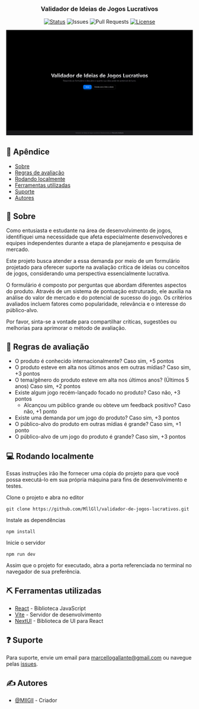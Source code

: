 <h3 align="center">Validador de Ideias de Jogos Lucrativos</h3>

<div align="center">

[![Status](https://img.shields.io/badge/status-active-success.svg)]()
![Issues](https://img.shields.io/github/issues/MllGll/validador-de-jogos-lucrativos
)
![Pull Requests](https://img.shields.io/github/issues-pr/MllGll/validador-de-jogos-lucrativos
)
[![License](https://img.shields.io/badge/license-MIT-blue.svg)](https://github.com/MllGll/validador-de-jogos-lucrativos/blob/main/LICENSE)

</div>

<p align="center">

![Imagem demonstrativa](./public/demo-screen.png)

</p>

## 📝 Apêndice

- [Sobre](#about)
- [Regras de avaliação](#rules)
- [Rodando localmente](#installation)
- [Ferramentas utilizadas](#built_using)
- [Suporte](#support)
- [Autores](#authors)

## 🧐 Sobre <a name = "about"></a>

Como entusiasta e estudante na área de desenvolvimento de jogos, identifiquei uma necessidade que afeta especialmente desenvolvedores e equipes independentes durante a etapa de planejamento e pesquisa de mercado.

Este projeto busca atender a essa demanda por meio de um formulário projetado para oferecer suporte na avaliação crítica de ideias ou conceitos de jogos, considerando uma perspectiva essencialmente lucrativa.

O formulário é composto por perguntas que abordam diferentes aspectos do produto. Através de um sistema de pontuação estruturado, ele auxilia na análise do valor de mercado e do potencial de sucesso do jogo. Os critérios avaliados incluem fatores como popularidade, relevância e o interesse do público-alvo.

Por favor, sinta-se a vontade para compartilhar críticas, sugestões ou melhorias para aprimorar o método de avaliação.

## 🏁 Regras de avaliação <a name = "rules"></a>

- O produto é conhecido internacionalmente? Caso sim, +5 pontos
- O produto esteve em alta nos últimos anos em outras mídias? Caso sim, +3 pontos
- O tema/gênero do produto esteve em alta nos últimos anos? (Últimos 5 anos) Caso sim, +2 pontos
- Existe algum jogo recém-lançado focado no produto? Caso não, +3 pontos
    - Alcançou um público grande ou obteve um feedback positivo? Caso não, +1 ponto
- Existe uma demanda por um jogo do produto? Caso sim, +3 pontos
- O público-alvo do produto em outras mídias é grande? Caso sim, +1 ponto
- O público-alvo de um jogo do produto é grande? Caso sim, +3 pontos

## 💻 Rodando localmente <a name = "installation"></a>

Essas instruções irão lhe fornecer uma cópia do projeto para que você possa executá-lo em sua própria máquina para fins de desenvolvimento e testes.

Clone o projeto e abra no editor
```
git clone https://github.com/MllGll/validador-de-jogos-lucrativos.git
```

Instale as dependências
```
npm install
```

Inicie o servidor
```
npm run dev
```

Assim que o projeto for executado, abra a porta referenciada no terminal no navegador de sua preferência.

## ⛏️ Ferramentas utilizadas <a name = "built_using"></a>

- [React](https://react.dev/) - Biblioteca JavaScript
- [Vite](https://vite.dev/) - Servidor de desenvolvimento
- [NextUI](https://nextui.org/) - Biblioteca de UI para React

## ❓ Suporte <a name = "support"></a>

Para suporte, envie um email para marcellogallante@gmail.com ou navegue pelas [issues](https://github.com/MllGll/validador-de-jogos-lucrativos/issues).


## ✍️ Autores <a name = "authors"></a>

- [@MllGll](https://github.com/MllGll) - Criador

